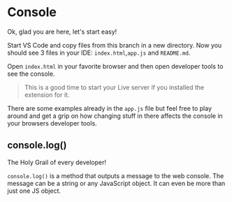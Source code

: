 # Console

Ok, glad you are here, let's start easy!

Start VS Code and copy files from this branch in a new directory.
Now you should see 3 files in your IDE: `index.html`,`app.js` and `README.md`.

Open `index.html` in your favorite browser and then open developer tools to see the console.

> This is a good time to start your Live server if you installed the extension for it.

There are some examples already in the `app.js` file but feel free to play around and get a grip on how changing stuff in there affects the console in your browsers developer tools.

## console.log()

The Holy Grail of every developer!

`console.log()` is a method that outputs a message to the web console. The message can be a string or any JavaScript object. It can even be more than just one JS object.
